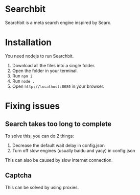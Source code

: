 # Searchbit
Searchbit is a meta search engine inspired by Searx.

# Installation
You need nodejs to run Searchbit.

1) Download all the files into a single folder.
2) Open the folder in your terminal.
3) Run `npm i`
4) Run `node .`
5) Open `http://localhost:8080` in your browser.

# Fixing issues

## Search takes too long to complete
To solve this, you can do 2 things:
1) Decrease the default wait delay in config.json
2) Turn off slow engines (usually baidu and yacy) in config.json

This can also be caused by slow internet connection.

## Captcha
This can be solved by using proxies.
